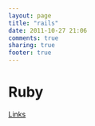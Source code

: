 ```yaml
---
layout: page
title: "rails"
date: 2011-10-27 21:06
comments: true
sharing: true
footer: true
---
```


Ruby 
======



[Links][1]

[1]: /rails/links.html

